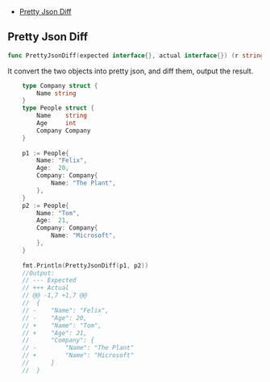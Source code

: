 




* [Pretty Json Diff](#pretty-json-diff)




## Pretty Json Diff
``` go
func PrettyJsonDiff(expected interface{}, actual interface{}) (r string)
```
It convert the two objects into pretty json, and diff them, output the result.


```go
	type Company struct {
	    Name string
	}
	type People struct {
	    Name    string
	    Age     int
	    Company Company
	}
	
	p1 := People{
	    Name: "Felix",
	    Age:  20,
	    Company: Company{
	        Name: "The Plant",
	    },
	}
	p2 := People{
	    Name: "Tom",
	    Age:  21,
	    Company: Company{
	        Name: "Microsoft",
	    },
	}
	
	fmt.Println(PrettyJsonDiff(p1, p2))
	//Output:
	// --- Expected
	// +++ Actual
	// @@ -1,7 +1,7 @@
	//  {
	// -	"Name": "Felix",
	// -	"Age": 20,
	// +	"Name": "Tom",
	// +	"Age": 21,
	//  	"Company": {
	// -		"Name": "The Plant"
	// +		"Name": "Microsoft"
	//  	}
	//  }
```




